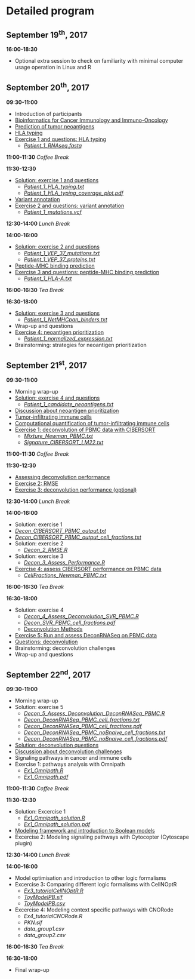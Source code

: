 # Detailed program


## September 19<sup>th</sup>, 2017
**16:00-18:30**
* Optional extra session to check on familiarity with minimal computer usage operation in Linux and R


## September 20<sup>th</sup>, 2017
**09:30-11:00** 
* Introduction of participants
* [Bioinformatics for Cancer Immunology and Immuno-Oncology](Material/1_1_Intro.pdf)
* [Prediction of tumor neoantigens](Material/1_2_Prediction_of_tumor_neoantigens.pdf)
* [HLA typing](Material/1_3_HLA_typing.pdf)
* [Exercise 1 and questions: HLA typing](Material/Neoantigen_ex_1.pdf)
  * [*Patient_1_RNAseq.fastq*](Input_data/Patient_1_RNAseq.fastq)

**11:00-11:30**
*Coffee Break*

**11:30-12:30**
* [Solution: exercise 1 and questions](Material/Neoantigen_ex_1_sol.pdf)
  * [*Patient_1_HLA_typing.txt*](Material/Patient_1_HLA_typing.txt)
  * [*Patient_1_HLA_typing_coverage_plot.pdf*](Material/Patient_1_HLA_typing_coverage_plot.pdf)
* [Variant annotation](Material/1_4_Variant_annotation.pdf)
* [Exercise 2 and questions: variant annotation](Material/Neoantigen_ex_2.pdf)
  * [*Patient_1_mutations.vcf*](Input_data/Patient_1_mutations.vcf)

**12:30-14:00**
*Lunch Break*

**14:00-16:00**
* [Solution: exercise 2 and questions](Material/Neoantigen_ex_2_sol.pdf)
  * [*Patient_1_VEP_37_mutations.txt*](Material/Patient_1_VEP_37_mutations.txt)
  * [*Patient_1_VEP_37_proteins.txt*](Material/Patient_1_VEP_37_proteins.txt)
* [Peptide-MHC binding prediction](Material/1_5_Peptide-MHC_binding_prediction.pdf)
* [Exercise 3 and questions: peptide-MHC binding prediction](Material/Neoantigen_ex_3.pdf)
  * [*Patient_1_HLA-A.txt*](Input_data/Patient_1_HLA-A.txt)

**16:00-16:30**
*Tea Break*

**16:30-18:00**
* [Solution: exercise 3 and questions](Material/Neoantigen_ex_3_sol.pdf)
  * [*Patient_1_NetMHCpan_binders.txt*](Material/Patient_1_NetMHCpan_binders.txt)
* Wrap-up and questions
* [Exercise 4: neoantigen prioritization](Material/Neoantigen_ex_4.pdf)
  * [*Patient_1_normalized_expression.txt*](Input_data/Patient_1_normalized_expression.txt)
* Brainstorming: strategies for neoantigen prioritization


## September 21<sup>st</sup>, 2017

**09:30-11:00** 
* Morning wrap-up
* [Solution: exercise 4 and questions](Material/Neoantigen_ex_4_sol.pdf)
  * [*Patient_1_candidate_neoantigens.txt*](Material/Patient_1_candidate_neoantigens.txt)
* [Discussion about neoantigen prioritization](Material/Discussion_neoantigen_prioritization.pdf)
* [Tumor-infiltrating immune cells](Material/2_1_Tumor-infiltrating_immune_cells.pdf)
* [Computational quantification of tumor-infiltrating immune cells](Material/2_2_Computational_quantification_of_tumor_infiltrating_immune_cells.pdf)
* [Exercise 1: deconvolution of PBMC data with CIBERSORT](Material/Deconvolution_ex_1.pdf)
  * [*Mixture_Newman_PBMC.txt*](Input_data/Mixture_Newman_PBMC.txt)
  * [*Signature_CIBERSORT_LM22.txt*](Input_data/Signature_CIBERSORT_LM22.txt)

**11:00-11:30**
*Coffee Break*

**11:30-12:30**
* [Assessing deconvolution performance](Material/2_3_Assessing_deconvolution_performance.pdf)
* [Exercise 2: RMSE](Material/Deconvolution_ex_2.pdf)
* [Exercise 3: deconvolution performance (optional)](Material/Deconvolution_ex_3.pdf)

**12:30-14:00**
*Lunch Break*

**14:00-16:00**
* Solution: exercise 1
 * [*Decon_CIBERSORT_PBMC_output.txt*](Material/Decon_CIBERSORT_PBMC_output.txt)
 * [*Decon_CIBERSORT_PBMC_output_cell_fractions.txt*](Material/Decon_CIBERSORT_PBMC_output_cell_fractions.txt)
* Solution: exercise 2
  * [*Decon_2_RMSE.R*](Material/Decon_2_RMSE.R)
* Solution: exercise 3
  * [*Decon_3_Assess_Performance.R*](Material/Decon_3_Assess_Performance.R)
* [Exercise 4: assess CIBERSORT performance on PBMC data](Material/Deconvolution_ex_4.pdf)
  * [*CellFractions_Newman_PBMC.txt*](Input_data/CellFractions_Newman_PBMC.txt)

**16:00-16:30**
*Tea Break*

**16:30-18:00**
* Solution: exercise 4
  * [*Decon_4_Assess_Deconvolution_SVR_PBMC.R*](Material/Decon_4_Assess_Deconvolution_SVR_PBMC.R)
  * [*Decon_SVR_PBMC_cell_fractions.pdf*](Material/Decon_SVR_PBMC_cell_fractions.pdf)
  * [Deconvolution Methods](Material/2_4_Deconvolution_methods.pdf)
* [Exercise 5: Run and assess DeconRNASeq on PBMC data](Material/Deconvolution_ex_5.pdf)
* [Questions: deconvolution](Material/Deconvolution_questions.pdf)
* Brainstorming: deconvolution challenges
* Wrap-up and questions
 

## September 22<sup>nd</sup>, 2017

**09:30-11:00** 
* Morning wrap-up
* Solution: exercise 5
  * [*Decon_5_Assess_Deconvolution_DeconRNASeq_PBMC.R*](Material/Decon_5_Assess_Deconvolution_DeconRNASeq_PBMC.R)
  * [*Decon_DeconRNASeq_PBMC_cell_fractions.txt*](Material/Decon_DeconRNASeq_PBMC_cell_fractions.txt)
  * [*Decon_DeconRNASeq_PBMC_cell_fractions.pdf*](Material/Decon_DeconRNASeq_PBMC_cell_fractions.pdf)
  * [*Decon_DeconRNASeq_PBMC_noBnaive_cell_fractions.txt*](Material/Decon_DeconRNASeq_PBMC_noBnaive_cell_fractions.txt)
  * [*Decon_DeconRNASeq_PBMC_noBnaive_cell_fractions.pdf*](Material/Decon_DeconRNASeq_PBMC_noBnaive_cell_fractions.pdf)
* [Solution: deconvolution questions](Material/Deconvolution_questions_sol.pdf)
* [Discussion about deconvolution challenges](Material/Discussion_deconvolution_challenges.pdf)
* Signaling pathways in cancer and immune cells
* Exercise 1: pathways analysis with Omnipath
  * [*Ex1_Omnipath.R*](Material/Ex1_Omnipath.R)
  * [*Ex1_Omnipath.pdf*](Material/Ex1_Omnipath.pdf)

**11:00-11:30**
*Coffee Break*

**11:30-12:30**
* Solution: Excercise 1
  * [*Ex1_Omnipath_solution.R*](Material/Ex1_Omnipath_solution.R)
  * [*Ex1_Omnipath_solution.pdf*](Material/Ex1_Omnipath_solution.pdf)
* [Modeling framework and introduction to Boolean models](Material/3_2_Modeling_framework_and_introduction_to_Boolean_models.pdf)
* Excercise 2: Modeling signaling pathways with Cytocopter (Cytoscape plugin)

**12:30-14:00**
*Lunch Break*

**14:00-16:00**
* Model optimisation and introduction to other logic formalisms
* Excercise 3: Comparing different logic formalisms with CellNOptR
  * [*Ex3_tutorialCellNOptR.R*](Material/Ex3_tutorialCellNOptR.R)
  * [*ToyModelPB.sif*](Input_data/ToyModelPB.sif)
  * [*ToyModelPB.csv*](Input_data/ToyModelPB.csv)
* Excercise 4: Modeling context specific pathways with CNORode
  * *Ex4_tutorialCNORode.R*
  * *PKN.sif*
  * *data_group1.csv*
  * *data_group2.csv*
 

**16:00-16:30**
*Tea Break*

**16:30-18:00**
* Final wrap-up


